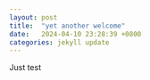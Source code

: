 ```yaml
---
layout: post
title:  "yet another welcome"
date:   2024-04-10 23:28:39 +0800
categories: jekyll update
---
```

Just test
